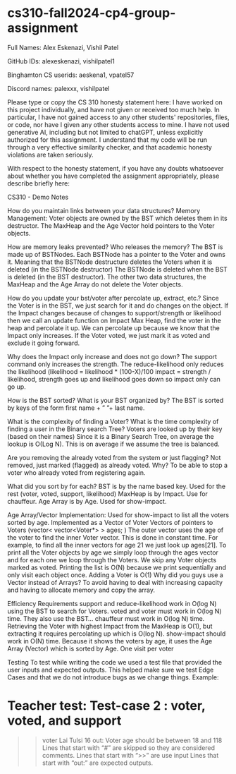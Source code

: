 # cs310-fall2024-cp4-group-assignment

Full Names: Alex Eskenazi, Vishil Patel

GitHub IDs: alexeskenazi, vishilpatel1

Binghamton CS userids: aeskena1, vpatel57

Discord names: palexxx, vishilpatel

Please type or copy the CS 310 honesty statement here:
I have worked on this project individually, and have not given or received too much help. In particular, I have not gained access to any other students' repositories, files, or code, nor have I given any other students access to mine. I have not used generative AI, including but not limited to chatGPT, unless explicitly authorized for this assignment. I understand that my code will be run through a very effective similarity checker, and that academic honesty violations are taken seriously.

With respect to the honesty statement, if you have any doubts whatsoever about whether you have completed the assignment appropriately, please describe briefly here:

CS310 - Demo Notes

How do you maintain links between your data structures?
Memory Management:
Voter objects are owned by the BST which deletes them in its destructor.
The MaxHeap and the Age Vector hold pointers to the Voter objects.

How are memory leaks prevented? Who releases the memory?
The BST is made up of BSTNodes.
Each BSTNode has a pointer to the Voter and owns it. Meaning that the BSTNode destructure deletes the Voters when it is deleted  (in the BSTNode  destructor)
The BSTNode is deleted when the BST is deleted (in the BST destructor).
The other two data structures, the MaxHeap and the Age Array do not delete the Voter objects.

How do you update your bst/voter after percolate up, extract, etc.?
Since the Voter is in the BST, we just search for it and do changes on the object.
If the Impact changes because of changes to support/strength or likelihood then we call an update function on Impact Max Heap, find the voter in the heap and percolate it up.
We can percolate up because we know that the Impact only increases.
If the Voter voted, we just mark it as voted and exclude it going forward.

Why does the Impact only increase and does not go down?
The support command only increases the strength.
The reduce-likelihood only reduces the likelihood (likelihood = likelihood * (100-X)/100
impact = strength / likelihood, strength goes up and likelihood goes down so impact only can go up.

How is the BST sorted? What is your BST organized by?
The BST is sorted by keys of the form first name + ”  ”+ last name.

What is the complexity of finding a Voter?
What is the time complexity of finding a user in the Binary search Tree?
Voters are looked up by their key (based on their names)
Since it is a Binary Search Tree, on average the lookup is O(Log N). 
This is on average if we assume the tree is balanced.

Are you removing the already voted from the system or just flagging?
Not removed, just marked (flagged) as already voted.
Why? To be able to stop a voter who already voted from registering again. 

What did you sort by for each?
BST is by the name based key. Used for the rest (voter, voted, support, likelihood)
MaxHeap is by Impact. Use for chauffeur.
Age Array is by Age. Used for show-impact.

Age Array/Vector Implementation:
Used for show-impact to list all the voters sorted by age.
Implemented as a Vector of Voter Vectors of pointers to Voters  (vector< vector<Voter*> > ages; )
The outer vector uses the age of the voter to find the inner Voter vector. This is done in constant time.  For example, to find all the inner vectors for age 21 we just look up ages[21].
To print all the Voter objects by age we simply loop through the ages vector and for each one we loop through the Voters. We skip any Voter objects marked as voted.
Printing the list is O(N) because we print sequentially and only visit each object once.
Adding a Voter is O(1) 
Why did you guys use a Vector instead of Arrays? To avoid having to deal with increasing capacity and having to allocate memory and copy the array.


Efficiency Requirements
support and reduce-likelihood work in O(log N) using the BST to search for Voters.
voted and voter must work in O(log N) time. They also use the BST…
chauffeur must work in O(log N) time. Retrieving the Voter with highest Impact from the MaxHeap is O(1), but extracting it requires percolating up which is O(log N).
show-impact should work in O(N) time. Because it shows the voters by age, it uses the Age Array (Vector) which is sorted by Age.
One visit per voter

Testing
To test while writing the code we used a test file that provided the user inputs and expected outputs.
This helped make sure we test Edge Cases and that we do not introduce bugs as we change things.
Example:
# Teacher test: Test-case 2 : voter, voted, and support
>> voter Lai Tulsi 16
out: Voter age should be between 18 and 118
Lines that start with “#” are skipped so they are considered comments.
Lines that start with “>>” are use input
Lines that start with “out:” are expected outputs.

